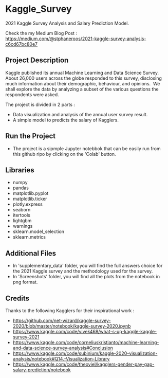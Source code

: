 # Kaggle_Survey
2021 Kaggle Survey Analysis and Salary Prediction Model.

Check the my Medium Blog Post : https://medium.com/@stphaneroos/2021-kaggle-survey-analysis-c6cd67bc80e7 

## Project Description
Kaggle published its annual Machine Learning and Data Science Survey. About 26,000 users across the globe responded to this survey, disclosing much information about their demographic, behaviour, and opinions. 
We shall explore the data by analyzing a subset of the various questions the respondents were asked.

The project is divided in 2 parts :
* Data visualization and analysis of the annual user survey result. 
* A simple model to predicts the salary of Kagglers.

## Run the Project
- The project is a sipmple Jupyter notebbok that can be easily run from this github ripo by clicking on the 'Colab' button.

## Libraries
* numpy
* pandas
* matplotlib.pyplot
* matplotlib.ticker
* plotly.express 
* seaborn
* itertools
* lightgbm
* warnings
* sklearn.model_selection
* sklearn.metrics

## Additional Files
* In 'supplementary_data' folder, you will find the full answers choice for the 2021 Kaggle survey and the methodology used for the survey.
* In 'Screenshots' folder, you will find all the plots from the notebook in png format.

## Credits
Thanks to the following Kagglers for their inspirational work :
* https://github.com/net-wizard/kaggle-survey-2020/blob/master/notebook/kaggle-survey-2020.ipynb
* https://www.kaggle.com/code/vivek468/what-s-up-kaggle-kaggle-survey-2021
* https://www.kaggle.com/code/corneliuskristianto/machine-learning-and-data-science-survey-analysis#Conclusion
* https://www.kaggle.com/code/subinium/kaggle-2020-visualization-analysis/notebook#Q14.-Visualization-Library
* https://www.kaggle.com/code/theoviel/kagglers-gender-pay-gap-salary-prediction/notebook
